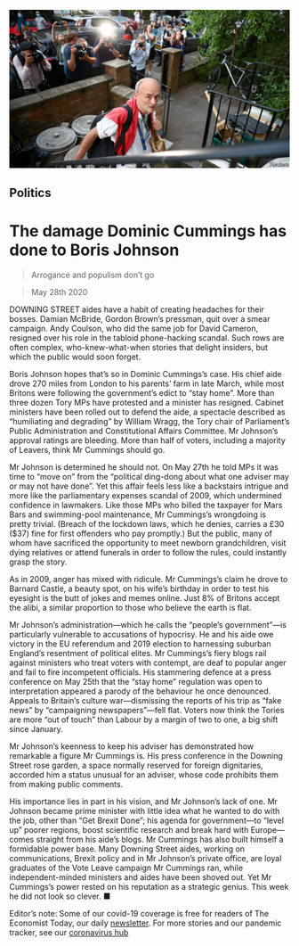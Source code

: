 ![](./images/20200530_BRP501.jpg)

## Politics

# The damage Dominic Cummings has done to Boris Johnson

> Arrogance and populism don’t go

> May 28th 2020

DOWNING STREET aides have a habit of creating headaches for their bosses. Damian McBride, Gordon Brown’s pressman, quit over a smear campaign. Andy Coulson, who did the same job for David Cameron, resigned over his role in the tabloid phone-hacking scandal. Such rows are often complex, who-knew-what-when stories that delight insiders, but which the public would soon forget.

Boris Johnson hopes that’s so in Dominic Cummings’s case. His chief aide drove 270 miles from London to his parents’ farm in late March, while most Britons were following the government’s edict to “stay home”. More than three dozen Tory MPs have protested and a minister has resigned. Cabinet ministers have been rolled out to defend the aide, a spectacle described as “humiliating and degrading” by William Wragg, the Tory chair of Parliament’s Public Administration and Constitutional Affairs Committee. Mr Johnson’s approval ratings are bleeding. More than half of voters, including a majority of Leavers, think Mr Cummings should go.

Mr Johnson is determined he should not. On May 27th he told MPs it was time to “move on” from the “political ding-dong about what one adviser may or may not have done”. Yet this affair feels less like a backstairs intrigue and more like the parliamentary expenses scandal of 2009, which undermined confidence in lawmakers. Like those MPs who billed the taxpayer for Mars Bars and swimming-pool maintenance, Mr Cummings’s wrongdoing is pretty trivial. (Breach of the lockdown laws, which he denies, carries a £30 ($37) fine for first offenders who pay promptly.) But the public, many of whom have sacrificed the opportunity to meet newborn grandchildren, visit dying relatives or attend funerals in order to follow the rules, could instantly grasp the story.

As in 2009, anger has mixed with ridicule. Mr Cummings’s claim he drove to Barnard Castle, a beauty spot, on his wife’s birthday in order to test his eyesight is the butt of jokes and memes online. Just 8% of Britons accept the alibi, a similar proportion to those who believe the earth is flat.

Mr Johnson’s administration—which he calls the “people’s government”—is particularly vulnerable to accusations of hypocrisy. He and his aide owe victory in the EU referendum and 2019 election to harnessing suburban England’s resentment of political elites. Mr Cummings’s fiery blogs rail against ministers who treat voters with contempt, are deaf to popular anger and fail to fire incompetent officials. His stammering defence at a press conference on May 25th that the “stay home” regulation was open to interpretation appeared a parody of the behaviour he once denounced. Appeals to Britain’s culture war—dismissing the reports of his trip as “fake news” by “campaigning newspapers”—fell flat. Voters now think the Tories are more “out of touch” than Labour by a margin of two to one, a big shift since January.

Mr Johnson’s keenness to keep his adviser has demonstrated how remarkable a figure Mr Cummings is. His press conference in the Downing Street rose garden, a space normally reserved for foreign dignitaries, accorded him a status unusual for an adviser, whose code prohibits them from making public comments.

His importance lies in part in his vision, and Mr Johnson’s lack of one. Mr Johnson became prime minister with little idea what he wanted to do with the job, other than “Get Brexit Done”; his agenda for government—to “level up” poorer regions, boost scientific research and break hard with Europe—comes straight from his aide’s blogs. Mr Cummings has also built himself a formidable power base. Many Downing Street aides, working on communications, Brexit policy and in Mr Johnson’s private office, are loyal graduates of the Vote Leave campaign Mr Cummings ran, while independent-minded ministers and aides have been shoved out. Yet Mr Cummings’s power rested on his reputation as a strategic genius. This week he did not look so clever. ■

Editor’s note: Some of our covid-19 coverage is free for readers of The Economist Today, our daily [newsletter](https://www.economist.com/https://my.economist.com/user#newsletter). For more stories and our pandemic tracker, see our [coronavirus hub](https://www.economist.com//news/2020/03/11/the-economists-coverage-of-the-coronavirus)